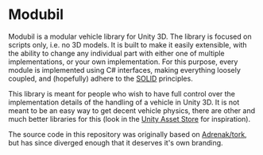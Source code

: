 # Modubil

Modubil is a modular vehicle library for Unity 3D. The library is focused on
scripts only, i.e. no 3D models. It is built to make it easily extensible, with
the ability to change any individual part with either one of multiple
implementations, or your own implementation. For this purpose, every module is
implemented using C# interfaces, making everything loosely coupled, and
(hopefully) adhere to the [SOLID](https://en.wikipedia.org/wiki/SOLID)
principles.

This library is meant for people who wish to have full control over the
implementation details of the handling of a vehicle in Unity 3D. It is not meant
to be an easy way to get decent vehicle physics, there are other and much better
libraries for this (look in the
[Unity Asset Store](https://assetstore.unity.com/?q=vehicle%20physics&orderBy=1)
for inspiration).

The source code in this repository was originally based on
[Adrenak/tork](https://github.com/adrenak/Tork), but has since diverged enough
that it deserves it's own branding.

